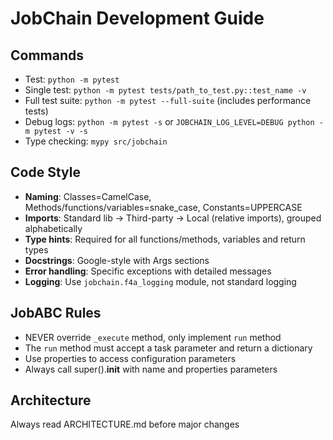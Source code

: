 # JobChain Development Guide

## Commands
- Test: `python -m pytest`
- Single test: `python -m pytest tests/path_to_test.py::test_name -v`
- Full test suite: `python -m pytest --full-suite` (includes performance tests)
- Debug logs: `python -m pytest -s` or `JOBCHAIN_LOG_LEVEL=DEBUG python -m pytest -v -s`
- Type checking: `mypy src/jobchain`

## Code Style
- **Naming**: Classes=CamelCase, Methods/functions/variables=snake_case, Constants=UPPERCASE
- **Imports**: Standard lib → Third-party → Local (relative imports), grouped alphabetically
- **Type hints**: Required for all functions/methods, variables and return types
- **Docstrings**: Google-style with Args sections
- **Error handling**: Specific exceptions with detailed messages
- **Logging**: Use `jobchain.f4a_logging` module, not standard logging

## JobABC Rules
- NEVER override `_execute` method, only implement `run` method
- The `run` method must accept a task parameter and return a dictionary
- Use properties to access configuration parameters
- Always call super().__init__ with name and properties parameters

## Architecture
Always read ARCHITECTURE.md before major changes